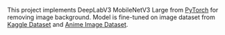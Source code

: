 This project implements DeepLabV3 MobileNetV3 Large from [PyTorch](https://pytorch.org/vision/stable/models/generated/torchvision.models.segmentation.deeplabv3_mobilenet_v3_large.html#torchvision.models.segmentation.deeplabv3_mobilenet_v3_large) for removing image background. Model is fine-tuned on image dataset from [Kaggle Dataset](https://www.kaggle.com/datasets/kapitanov/easyportrait) and [Anime Image Dataset](https://huggingface.co/datasets/skytnt/anime-segmentation).